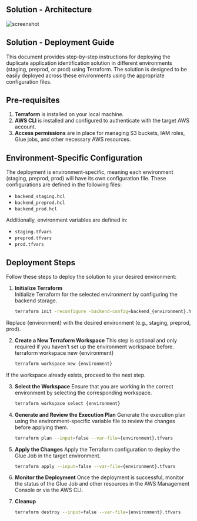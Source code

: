 ## Solution - Architecture

![screenshot](cobalt-analytics/duplicate-application-identification/cobalt-application-duplicate-application-Identification.jpg)


## Solution - Deployment Guide

This document provides step-by-step instructions for deploying the duplicate application identification solution in different environments (staging, preprod, or prod) using Terraform. The solution is designed to be easily deployed across these environments using the appropriate configuration files.

## Pre-requisites

1. **Terraform** is installed on your local machine.
2. **AWS CLI** is installed and configured to authenticate with the target AWS account.
3. **Access permissions** are in place for managing S3 buckets, IAM roles, Glue jobs, and other necessary AWS resources.

## Environment-Specific Configuration

The deployment is environment-specific, meaning each environment (staging, preprod, prod) will have its own configuration file. These configurations are defined in the following files:

- `backend_staging.hcl`
- `backend_preprod.hcl`
- `backend_prod.hcl`

Additionally, environment variables are defined in:

- `staging.tfvars`
- `preprod.tfvars`
- `prod.tfvars`

## Deployment Steps

Follow these steps to deploy the solution to your desired environment:

1. **Initialize Terraform**  
   Initialize Terraform for the selected environment by configuring the backend storage.

   ```bash
   terraform init -reconfigure -backend-config=backend_{environment}.hcl --input=false
Replace {environment} with the desired environment (e.g., staging, preprod, prod).

2. **Create a New Terraform Workspace**
    This step is optional and only required if you haven't set up the environment workspace before.
    terraform workspace new {environment}
    ```bash
    terraform workspace new {environment}
If the workspace already exists, proceed to the next step.

3. **Select the Workspace**
    Ensure that you are working in the correct environment by selecting the corresponding workspace.
    ```bash
    terraform workspace select {environment}

4. **Generate and Review the Execution Plan**
    Generate the execution plan using the environment-specific variable file to review the changes before applying them.
    ```bash
    terraform plan --input=false --var-file={environment}.tfvars

5. **Apply the Changes**
    Apply the Terraform configuration to deploy the Glue Job in the target environment.
    ```bash
    terraform apply --input=false --var-file={environment}.tfvars

6. **Monitor the Deployment**
    Once the deployment is successful, monitor the status of the Glue Job and other resources in the AWS Management Console or via the AWS CLI.


7. **Cleanup**
    ```bash
    terraform destroy --input=false --var-file={environment}.tfvars
